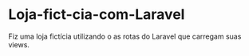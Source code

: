 # Loja-fict-cia-com-Laravel
Fiz uma loja fictícia utilizando o as rotas do Laravel que carregam suas views.
